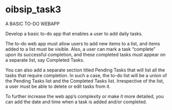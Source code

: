 # oibsip_task3

A BASIC TO-DO WEBAPP

Develop a basic to-do app that enables a user to add daily tasks.

The to-do web app must allow users to add new items to a list, and items
added to a list must be visible. Also, a user can mark a task “complete”
upon its successful completion, and these completed tasks must appear
on a separate list, say Completed Tasks.

You can also add a separate section titled Pending Tasks that will list all
the tasks that require completion. In such a case, the to-do list will be a
union of the Pending Tasks list and the Completed Tasks list. Irrespective
of the list, a user must be able to delete or edit tasks from it.

To further increase the web app’s complexity or make it more detailed,
you can add the date and time when a task is added and/or completed.
